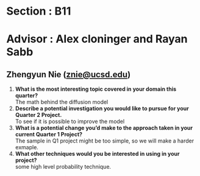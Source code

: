 # Section : B11      
# Advisor : Alex cloninger and Rayan Sabb
## Zhengyun Nie (znie@ucsd.edu)

1. **What is the most interesting topic covered in your domain this quarter?** <br> The math behind the diffusion model
2. **Describe a potential investigation you would like to pursue for your Quarter 2 Project.** <br>To see if it is possible to improve the model 
3. **What is a potential change you’d make to the approach taken in your current Quarter 1 Project?** <br>The sample in Q1 project might be too simple, so we will make a harder exmaple.
4. **What other techniques would you be interested in using in your project?** <br>some high level probability technique.
